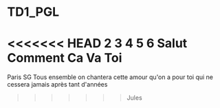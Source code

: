 # TD1_PGL
<<<<<<< HEAD
2
3
4
5
6
Salut
Comment
Ca
Va
Toi
=======
Paris SG
Tous ensemble on chantera
cette amour qu'on a pour toi
qui ne cessera jamais
après tant d'années
>>>>>>> Jules
